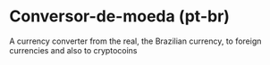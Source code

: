 # Conversor-de-moeda (pt-br)
A currency converter from the real, the Brazilian currency, to foreign currencies and also to cryptocoins
